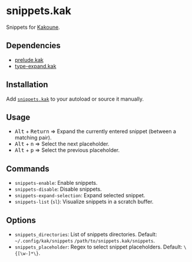# snippets.kak

Snippets for [Kakoune].

## Dependencies

- [prelude.kak]
- [type-expand.kak]

[prelude.kak]: https://github.com/alexherbo2/prelude.kak

## Installation

Add [`snippets.kak`](rc/snippets.kak) to your autoload or source it manually.

## Usage

- <kbd>Alt</kbd> + <kbd>Return</kbd> ⇒ Expand the currently entered snippet (between a matching pair).
- <kbd>Alt</kbd> + <kbd>n</kbd> ⇒ Select the next placeholder.
- <kbd>Alt</kbd> + <kbd>p</kbd> ⇒ Select the previous placeholder.

## Commands

- `snippets-enable`: Enable snippets.
- `snippets-disable`: Disable snippets.
- `snippets-expand-selection`: Expand selected snippet.
- `snippets-list` (`sl`): Visualize snippets in a scratch buffer.

## Options

- `snippets_directories`: List of snippets directories.  Default: `~/.config/kak/snippets` `/path/to/snippets.kak/snippets`.
- `snippets_placeholder`: Regex to select snippet placeholders.  Default: `\{[\w-]*\}`.

[Kakoune]: https://kakoune.org
[type-expand.kak]: https://github.com/alexherbo2/type-expand.kak
